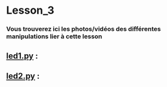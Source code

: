 # Lesson_3

### Vous trouverez ici les photos/vidéos des différentes manipulations lier à cette lesson

## [led1.py](Lesson_3/led1.py) :

## [led2.py](Lesson_3/led2.py) :
